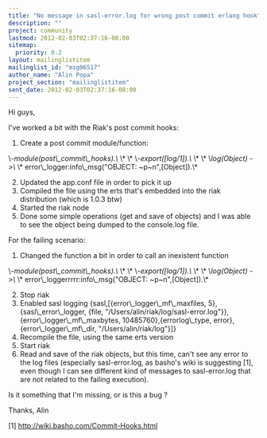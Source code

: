 ```yaml
---
title: "No message in sasl-error.log for wrong post commit erlang hook"
description: ""
project: community
lastmod: 2012-02-03T02:37:16-08:00
sitemap:
  priority: 0.2
layout: mailinglistitem
mailinglist_id: "msg06517"
author_name: "Alin Popa"
project_section: "mailinglistitem"
sent_date: 2012-02-03T02:37:16-08:00
---
```



Hi guys,

I've worked a bit with the Riak's post commit hooks:

1. Create a post commit module/function:

\\*-module(post\\_commit\\_hooks).\\*
\\*
\\*
\\*-export([log/1]).\\*
\\*
\\*
\\*log(Object) -&gt;\\*
\\* error\\_logger:info\\_msg("OBJECT: ~p~n",[Object]).\\*

2. Updated the app.conf file in order to pick it up
3. Compiled the file using the erts that's embedded into the riak
distribution (which is 1.0.3 btw)
4. Started the riak node
5. Done some simple operations (get and save of objects) and I was able to
see the object being dumped to the console.log file.

For the failing scenario:
1. Changed the function a bit in order to call an inexistent function

\\*-module(post\\_commit\\_hooks).\\*
\\*
\\*
\\*-export([log/1]).\\*
\\*
\\*
\\*log(Object) -&gt;\\*
\\* error\\_loggerrrrr:info\\_msg("OBJECT: ~p~n",[Object]).\\*

2. Stop riak
3. Enabled sasl logging {sasl,[{error\\_logger\\_mf\\_maxfiles,
5},{sasl\\_error\\_logger, {file,
"/Users/alin/riak/log/sasl-error.log"}},{error\\_logger\\_mf\\_maxbytes,
10485760},{errorlog\\_type, error},{error\\_logger\\_mf\\_dir,
"/Users/alin/riak/log"}]}
4. Recompile the file, using the same erts version
5. Start riak
6. Read and save of the riak objects, but this time, can't see any error to
the log files (especially sasl-error.log, as basho's wiki is suggesting
[1], even though I can see different kind of messages to sasl-error.log
that are not related to the failing execution).

Is it something that I'm missing, or is this a bug ?

Thanks,
Alin

[1] http://wiki.basho.com/Commit-Hooks.html
